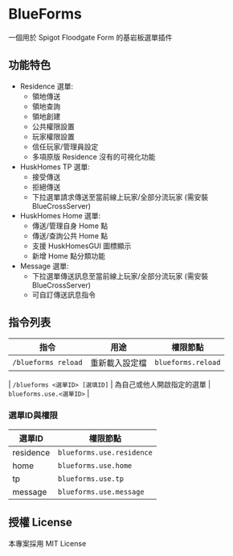 
# BlueForms

一個用於 Spigot Floodgate Form 的基岩板選單插件

## 功能特色

- Residence 選單:
	- 領地傳送
	- 領地查詢
	- 領地創建
	- 公共權限設置
	- 玩家權限設置
	- 信任玩家/管理員設定
	- 多項原版 Residence 沒有的可視化功能
- HuskHomes TP 選單:
	- 接受傳送
	- 拒絕傳送
	- 下拉選單請求傳送至當前線上玩家/全部分流玩家 (需安裝 BlueCrossServer)
- HuskHomes Home 選單:
	- 傳送/管理自身 Home 點
	- 傳送/查詢公共 Home 點
	- 支援 HuskHomesGUI 圖標顯示
	- 新增 Home 點分類功能
- Message 選單:
	- 下拉選單傳送訊息至當前線上玩家/全部分流玩家 (需安裝 BlueCrossServer)
	- 可自訂傳送訊息指令


## 指令列表

| 指令 | 用途 | 權限節點 |
|------|------|------|
| `/blueforms reload` | 重新載入設定檔 | `blueforms.reload` |

| `/blueforms <選單ID> [選填ID]` | 為自己或他人開啟指定的選單 | `blueforms.use.<選單ID>` |

### 選單ID與權限

| 選單ID | 權限節點 |
|----------|-------------------------------|
| residence | `blueforms.use.residence` |
| home      | `blueforms.use.home`      |
| tp        | `blueforms.use.tp`        |
| message   | `blueforms.use.message`   |

## 授權 License

本專案採用 MIT License  
